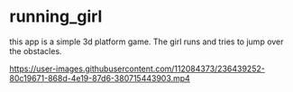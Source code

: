 # running_girl
this app is a simple 3d platform game. The girl runs and tries to jump over the obstacles.





https://user-images.githubusercontent.com/112084373/236439252-80c19671-868d-4e19-87d6-380715443903.mp4

